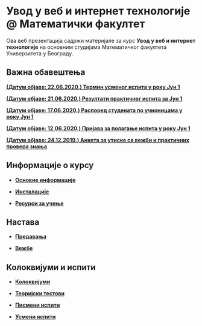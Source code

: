 # Увод у веб и интернет технологије @ Математички факултет

Ова веб презентација садржи материјале за курс **Увод у веб и интернет технологије** на основним студијама Математичког факултета Универзитета у Београду.

## Важна обавештења

**[(Датум објаве: 22.06.2020.) Термин усменог испита у року Јун 1](/usmeni-ispiti/info/README.md)**

**[(Датум објаве: 21.06.2020.) Резултати практичног испита за Јун 1](/pismeni-ispiti/info/README.md)**

**[(Датум објаве: 17.06.2020.) Распоред студената по учионицама у року Јун 1](/pismeni-ispiti/info/README.md)**

**[(Датум објаве: 12.06.2020.) Пријава за полагање испита у року Јун 1](/pismeni-ispiti/info/README.md)**

<!-- **[(Датум објаве: 04.02.2020.) Термини усменог испита у року Јануар 2](/usmeni-ispiti/info/README.md)** -->

<!-- **[(Датум објаве: 30.01.2020.) Договор за термин усменог испита у року Јануар 2](/usmeni-ispiti/info/README.md)** -->

<!-- **[(Датум објаве: 30.01.2020.) Резултати практичног испита за Јануар 2](/pismeni-ispiti/info/README.md)** -->

<!-- **[(Датум објаве: 25.01.2020.) Распоред студената по учионицама у року Јануар 2](/pismeni-ispiti/info/README.md)** -->

<!-- **[(Датум објаве: 22.01.2020.) Пријава за полагање испита у року Јануар 2](/pismeni-ispiti/info/README.md)** -->

**[(Датум објаве: 24.12.2019.) Анкета за утиске са вежби и практичних провера знања](/vezbe/info/README.md)**

## Информације о курсу

* **[Основне информације](/informacije/README.md)**

* **[Инсталације](/INSTALACIJE.md)**

* **[Ресурси за учење](/RESURSI-ZA-UCENJE.md)**

## Настава

* **[Предавања](/predavanja/README.md)**

* **[Вежбе](/vezbe/README.md)**

## Колоквијуми и испити

* **[Колоквијуми](/kolokvijumi/README.md)**

* **[Теоријски тестови](/teorijski-testovi/README.md)**

* **[Писмени испити](/pismeni-ispiti/README.md)**

* **[Усмени испити](/usmeni-ispiti/README.md)**
